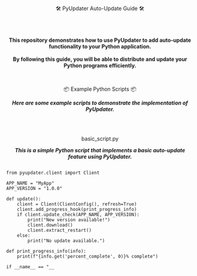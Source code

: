 <p align="center">🛠️ PyUpdater Auto-Update Guide 🛠️</p>
<br><br>

<p align="center"><strong>This repository demonstrates how to use PyUpdater to add auto-update functionality to your Python application.<br><br>By following this guide, you will be able to distribute and update your Python programs efficiently.</strong></p>
<br>

<p align="center">📦 Example Python Scripts 📦</p>
<p align="center"><strong><i>Here are some example scripts to demonstrate the implementation of PyUpdater.</i></strong></p>
<br><br>

<p align="center">basic_script.py</p>
<p align="center"><strong><i>This is a simple Python script that implements a basic auto-update feature using PyUpdater.</i></strong></p>

<pre>
<code>
from pyupdater.client import Client

APP_NAME = "MyApp"
APP_VERSION = "1.0.0"

def update():
    client = Client(ClientConfig(), refresh=True)
    client.add_progress_hook(print_progress_info)
    if client.update_check(APP_NAME, APP_VERSION):
        print("New version available!")
        client.download()
        client.extract_restart()
    else:
        print("No update available.")

def print_progress_info(info):
    print(f"{info.get('percent_complete', 0)}% complete")

if __name__ == "__
